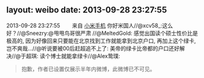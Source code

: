 layout: weibo
date: 2013-09-28 23:27:55
---
2013-09-28 23:27:55  &nbsp;&nbsp;&nbsp;&nbsp;&nbsp;&nbsp; 来自 <a href="http://app.weibo.com/t/feed/22zMnn" rel="nofollow">小米手机</a>
你好米国人//@xcv58_:这么好？//@Sneezry:@甩甩鸟哥很严肃 //@MeltedGold: 感觉出国读个硕士性价比是极高的, 因为好像回来只要能在北京找到工作就能拿到北京户口, 再加上这个绿卡, 岂不爽哉...//@听说要被00后赶超追不上了: 美帝的绿卡比帝都的户口还好解决//@于超琪: 读个博士就能拿绿卡//@Alex鸷璞:
>  抱歉，作者已设置仅展示半年内微博，此微博已不可见。 ​​​
